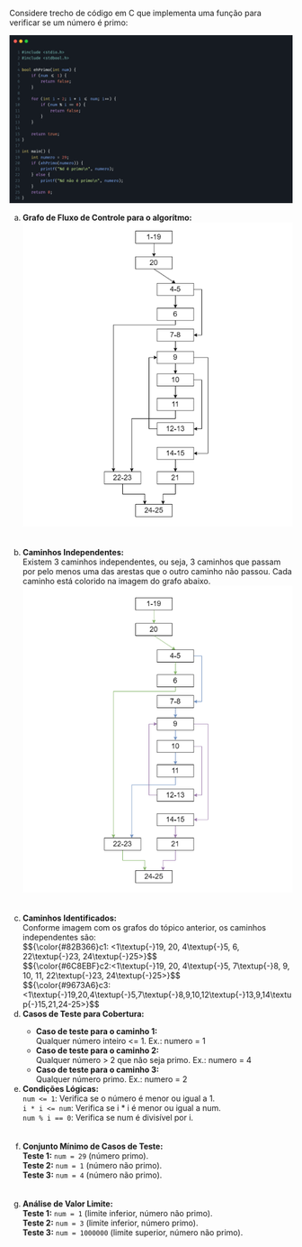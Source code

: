 Considere trecho de código em C que implementa uma função para verificar se um número é primo:

![codigo em c](img/code_snippet.png)

<ol type="a">
    <li><b>Grafo de Fluxo de Controle para o algorítmo:</b></li>
    <div align="center">
        <picture>
            <source media="(prefers-color-scheme: dark)" srcset="img/q2-a_dark-graph-wide.png">
            <source media="(prefers-color-scheme: light)" srcset="img/q2-a_light-graph-wide.png">
            <img alt="Imagem do grafo de fluxo de controle." src="img/q2-a_light-graph-wide.png">
        </picture>
    </div>
    <br>
    <br>
    <li><b>Caminhos Independentes:</b></li>
    Existem 3 caminhos independentes, ou seja, 3 caminhos que passam por pelo menos uma das arestas que o outro caminho não passou. Cada caminho está colorido na imagem do grafo abaixo.
    <div align="center">
        <picture>
            <source media="(prefers-color-scheme: dark)" srcset="img/q2-b_dark-graph_wide.png">
            <source media="(prefers-color-scheme: light)" srcset="img/q2-b_light-graph-wide.png">
            <img alt="Imagem do grafo de fluxo de controle colorido." src="img/q2-b_light-graph-wide.png">
        </picture>
    </div>
    <br>
    <br>
    <li><b>Caminhos Identificados:</b></li>
    Conforme imagem com os grafos do tópico anterior, os caminhos independentes são:
    <br>
    $${\color{#82B366}c1: <1\textup{-}19, 20, 4\textup{-}5, 6, 22\textup{-}23, 24\textup{-}25>}$$<br>
    $${\color{#6C8EBF}c2:<1\textup{-}19, 20, 4\textup{-}5, 7\textup{-}8, 9, 10, 11, 22\textup{-}23, 24\textup{-}25>}$$<br>
    $${\color{#9673A6}c3:<1\textup{-}19,20,4\textup{-}5,7\textup{-}8,9,10,12\textup{-}13,9,14\textup{-}15,21,24-25>}$$
    <br>
    <li><b>Casos de Teste para Cobertura:</b></li>
    <ul>
        <li><b>Caso de teste para o caminho 1:</b></li>
        Qualquer número inteiro <= 1. Ex.: numero = 1
        <li><b>Caso de teste para o caminho 2:</b></li>
        Qualquer número > 2 que não seja primo. Ex.: numero = 4
        <li><b>Caso de teste para o caminho 3:</b></li>
        Qualquer número primo. Ex.: numero = 2
    </ul>
    <li><b>Condições Lógicas:</b></li>
    <code>num <= 1</code>: Verifica se o número é menor ou igual a 1.<br>
    <code>i * i <= num</code>: Verifica se i * i é menor ou igual a num.<br>
    <code>num % i == 0</code>: Verifica se num é divisível por i.<br>
    <br>
    <br>
    <li><b>Conjunto Mínimo de Casos de Teste:</b></li>
    <b>Teste 1:</b> <code>num = 29</code> (número primo).<br>
    <b>Teste 2:</b> <code>num = 1</code> (número não primo).<br>
    <b>Teste 3:</b> <code>num = 4</code> (número não primo).<br>
    <br>
    <br>
    <li><b>Análise de Valor Limite:</b></li>
    <b>Teste 1:</b> <code>num = 1</code> (limite inferior, número não primo).<br>
    <b>Teste 2:</b> <code>num = 3</code> (limite inferior, número primo).<br>
    <b>Teste 3:</b> <code>num = 1000000</code> (limite superior, número não primo).<br>
</ol>